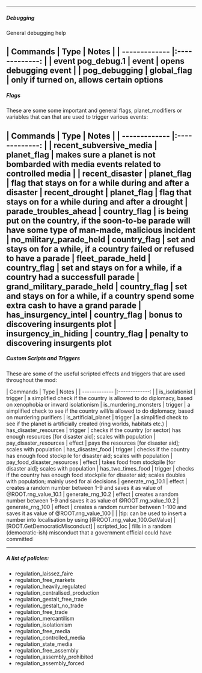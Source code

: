 
-------------------------------------------------------------------------------------------------------------------------------------
##### Debugging
General debugging help

| Commands        | Type           | Notes |
| -------------   |:-------------:  |
| event pog_debug.1 | event | opens debugging event |
| pog_debugging  | global_flag | only if turned on, allows certain options
-------------------------------------------------------------------------------------------------------------------------------------
##### Flags
These are some some important and general flags, planet_modifiers or variables that can that are used to trigger various events:

| Commands        | Type           | Notes |
| -------------   |:-------------:  |
| recent_subversive_media | planet_flag | makes sure a planet is not bombarded with media events related to controlled media |
| recent_disaster  | planet_flag | flag that stays on for a while during and after a disaster
| recent_drought  | planet_flag | flag that stays on for a while during and after a drought
| parade_troubles_ahead  | country_flag | is being put on the country, if the soon-to-be parade will have some type of man-made, malicious incident
| no_military_parade_held  | country_flag | set and stays on for a while, if a country failed or refused to have a parade
| fleet_parade_held  | country_flag | set and stays on for a while, if a country had a successfull parade
| grand_military_parade_held  | country_flag | set and stays on for a while, if a country spend some extra cash to have a grand parade
| has_insurgency_intel  | country_flag | bonus to discovering insurgents plot
| insurgency_in_hiding  | country_flag | penalty to discovering insurgents plot
-------------------------------------------------------------------------------------------------------------------------------------
##### Custom Scripts and Triggers
These are some of the useful scripted effects and triggers that are used throughout the mod:

| Commands        | Type           | Notes |
| -------------   |:-------------:  |
| is_isolationist  | trigger | a simplified check if the country is allowed to do diplomacy, based on xenophobia or inward isolationism
| is_murdering_monsters  | trigger | a simplified check to see if the country will/is allowed to do diplomacy, based on murdering purifiers
| is_artificial_planet  | trigger | a simplified check to see if the planet is artificially created (ring worlds, habitats etc.)
| has_disaster_resources  | trigger | checks if the country (or sector) has enough resources [for disaster aid]; scales with population
| pay_disaster_resources  | effect | pays the resources [for disaster aid]; scales with population
| has_disaster_food  | trigger | checks if the country has enough food stockpile for disaster aid; scales with population
| pay_food_disaster_resources  | effect | takes food from stockpile [for disaster aid]; scales with population
| has_two_times_food  | trigger | checks if the country has enough food stockpile for disaster aid; scales doubles with population; mainly used for ai decisions
| generate_rng_10.1  | effect | creates a random number between 1-9 and saves it as value of @ROOT.rng_value_10.1
| generate_rng_10.2  | effect | creates a random number between 1-9 and saves it as value of @ROOT.rng_value_10.2
| generate_rng_100  | effect | creates a random number between 1-100 and saves it as value of @ROOT.rng_value_100
| | |tip: can be used to insert a number into localisation by using [@ROOT.rng_value_100.GetValue]
| [ROOT.GetDemocraticMisconduct]  | scripted_loc | fills in a random (democratic-ish) misconduct that a government official could have committed

<!---
| stuff  | flag | bla
-->
-------------------------------------------------------------------------------------------------------------------------------------
##### A list of policies:

* regulation_laissez_faire
* regulation_free_markets
* regulation_heavily_regulated
* regulation_centralised_production
* regulation_gestalt_free_trade
* regulation_gestalt_no_trade
* regulation_free_trade
* regulation_mercantilism
* regulation_isolationism
* regulation_free_media
* regulation_controlled_media
* regulation_state_media
* regulation_free_assembly
* regulation_assembly_prohibited
* regulation_assembly_forced
